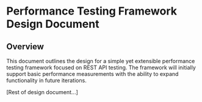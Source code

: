 # Performance Testing Framework Design Document

## Overview
This document outlines the design for a simple yet extensible performance testing framework focused on REST API testing. The framework will initially support basic performance measurements with the ability to expand functionality in future iterations.

[Rest of design document...]